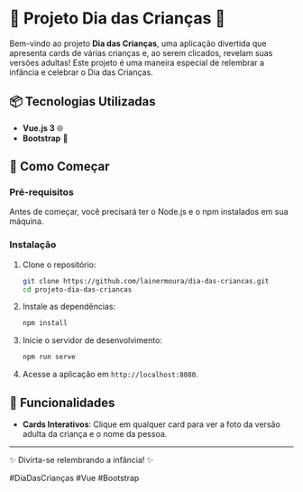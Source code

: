 # 🎉 Projeto Dia das Crianças 🎈

Bem-vindo ao projeto **Dia das Crianças**, uma aplicação divertida que apresenta cards de várias crianças e, ao serem clicados, revelam suas versões adultas! Este projeto é uma maneira especial de relembrar a infância e celebrar o Dia das Crianças.

## 📦 Tecnologias Utilizadas

- **Vue.js 3** 🌐
- **Bootstrap** 🎨

## 🚀 Como Começar

### Pré-requisitos

Antes de começar, você precisará ter o Node.js e o npm instalados em sua máquina.

### Instalação

1. Clone o repositório:
   ```bash
   git clone https://github.com/lainermoura/dia-das-criancas.git
   cd projeto-dia-das-criancas
   ```

2. Instale as dependências:
   ```bash
   npm install
   ```

3. Inicie o servidor de desenvolvimento:
   ```bash
   npm run serve
   ```

4. Acesse a aplicação em `http://localhost:8080`.

## 📸 Funcionalidades

- **Cards Interativos**: Clique em qualquer card para ver a foto da versão adulta da criança e o nome da pessoa.


---

✨ Divirta-se relembrando a infância! ✨

#DiaDasCrianças #Vue #Bootstrap
